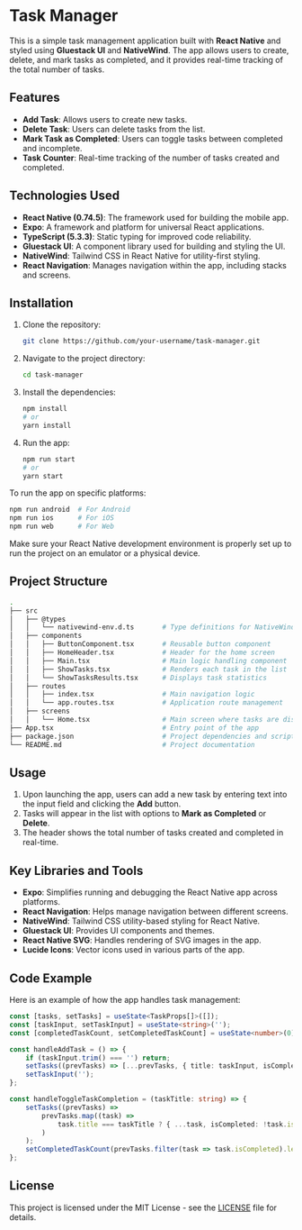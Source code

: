 # Task Manager

This is a simple task management application built with **React Native** and styled using **Gluestack UI** and **NativeWind**. The app allows users to create, delete, and mark tasks as completed, and it provides real-time tracking of the total number of tasks.

## Features

- **Add Task**: Allows users to create new tasks.
- **Delete Task**: Users can delete tasks from the list.
- **Mark Task as Completed**: Users can toggle tasks between completed and incomplete.
- **Task Counter**: Real-time tracking of the number of tasks created and completed.

## Technologies Used

- **React Native (0.74.5)**: The framework used for building the mobile app.
- **Expo**: A framework and platform for universal React applications.
- **TypeScript (5.3.3)**: Static typing for improved code reliability.
- **Gluestack UI**: A component library used for building and styling the UI.
- **NativeWind**: Tailwind CSS in React Native for utility-first styling.
- **React Navigation**: Manages navigation within the app, including stacks and screens.

## Installation

1. Clone the repository:

    ```bash
    git clone https://github.com/your-username/task-manager.git
    ```

2. Navigate to the project directory:

    ```bash
    cd task-manager
    ```

3. Install the dependencies:

    ```bash
    npm install
    # or
    yarn install
    ```

4. Run the app:

    ```bash
    npm run start
    # or
    yarn start
    ```

To run the app on specific platforms:

```bash
npm run android  # For Android
npm run ios      # For iOS
npm run web      # For Web
```

Make sure your React Native development environment is properly set up to run the project on an emulator or a physical device.

## Project Structure

```bash
.
├── src
│   ├── @types
│   │   └── nativewind-env.d.ts       # Type definitions for NativeWind
│   ├── components
│   │   ├── ButtonComponent.tsx       # Reusable button component
│   │   ├── HomeHeader.tsx            # Header for the home screen
│   │   ├── Main.tsx                  # Main logic handling component
│   │   ├── ShowTasks.tsx             # Renders each task in the list
│   │   └── ShowTasksResults.tsx      # Displays task statistics
│   ├── routes
│   │   ├── index.tsx                 # Main navigation logic
│   │   └── app.routes.tsx            # Application route management
│   ├── screens
│   │   └── Home.tsx                  # Main screen where tasks are displayed
├── App.tsx                           # Entry point of the app
├── package.json                      # Project dependencies and scripts
└── README.md                         # Project documentation
```

## Usage

1. Upon launching the app, users can add a new task by entering text into the input field and clicking the **Add** button.
2. Tasks will appear in the list with options to **Mark as Completed** or **Delete**.
3. The header shows the total number of tasks created and completed in real-time.

## Key Libraries and Tools

- **Expo**: Simplifies running and debugging the React Native app across platforms.
- **React Navigation**: Helps manage navigation between different screens.
- **NativeWind**: Tailwind CSS utility-based styling for React Native.
- **Gluestack UI**: Provides UI components and themes.
- **React Native SVG**: Handles rendering of SVG images in the app.
- **Lucide Icons**: Vector icons used in various parts of the app.

## Code Example

Here is an example of how the app handles task management:

```typescript
const [tasks, setTasks] = useState<TaskProps[]>([]);
const [taskInput, setTaskInput] = useState<string>('');
const [completedTaskCount, setCompletedTaskCount] = useState<number>(0);

const handleAddTask = () => {
    if (taskInput.trim() === '') return;
    setTasks((prevTasks) => [...prevTasks, { title: taskInput, isCompleted: false }]);
    setTaskInput('');
};

const handleToggleTaskCompletion = (taskTitle: string) => {
    setTasks((prevTasks) =>
        prevTasks.map((task) =>
            task.title === taskTitle ? { ...task, isCompleted: !task.isCompleted } : task
        )
    );
    setCompletedTaskCount(prevTasks.filter(task => task.isCompleted).length);
};
```

## License

This project is licensed under the MIT License - see the [LICENSE](LICENSE) file for details.
